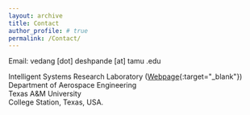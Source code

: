 ```yaml
---
layout: archive
title: Contact
author_profile: # true
permalink: /Contact/
---
```

Email: vedang [dot] deshpande [at] tamu .edu  

Intelligent Systems Research Laboratory ([Webpage](https://isrlab.github.io){:target="_blank"})  
Department of Aerospace Engineering  
Texas A&M University  
College Station, Texas, USA.  
